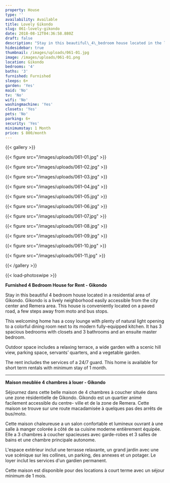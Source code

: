```yaml
---
property: House
type: ''
availability: Available
title: Lovely Gikondo
slug: 061-lovely-gikondo
date: 2018-08-12T04:36:58.880Z
draft: false
description: "Stay in this beautiful\_4\_bedroom house located in the lively neighbourhood of Gikondo. ​ This colourful\_home is functional and\_conveniently furnished. It\_has plenty\_of natural light and lots of outdoor space!\_"
hidesidebar: true
thumbnail: /images/uploads/061-01.jpg
image: /images/uploads/061-01.png
location: Gikondo
bedrooms: '4'
baths: '3'
furnished: Furnished
sleeps: 6+
garden: 'Yes'
maid: 'No'
tv: 'No'
wifi: 'No'
washingmachine: 'Yes'
closets: 'Yes'
pets: 'No'
parking: 6+
security: 'Yes'
minimumstay: 1 Month
price: $ 800/month
---
```

{{< gallery >}}

{{< figure src="/images/uploads/061-01.jpg" >}}

{{< figure src="/images/uploads/061-02.jpg" >}}

{{< figure src="/images/uploads/061-03.jpg" >}}

{{< figure src="/images/uploads/061-04.jpg" >}}

{{< figure src="/images/uploads/061-05.jpg" >}}

{{< figure src="/images/uploads/061-06.jpg" >}}

{{< figure src="/images/uploads/061-07.jpg" >}}

{{< figure src="/images/uploads/061-08.jpg" >}}

{{< figure src="/images/uploads/061-09.jpg" >}}

{{< figure src="/images/uploads/061-10.jpg" >}}

{{< figure src="/images/uploads/061-11.jpg" >}}

{{< /gallery >}}

{{< load-photoswipe >}}

**Furnished 4 Bedroom House for Rent - Gikondo**

Stay in this beautiful 4 bedroom house located in a residential area of Gikondo. Gikondo is a lively neighborhood easily accessible from the city center and Remera area. This house is conveniently located on a paved road, a few steps away from moto and bus stops.

This welcoming home has a cosy lounge with plenty of natural light opening to a colorful dining room next to its modern fully-equipped kitchen. It has 3 spacious bedrooms with closets and 3 bathrooms and an ensuite master bedroom.

Outdoor space includes a relaxing terrace, a wide garden with a scenic hill view, parking space, servants’ quarters, and a vegetable garden.

The rent includes the services of a 24/7 guard. This home is available for short term rentals with minimum stay of 1 month.

---

**Maison meublée 4 chambres à louer - Gikondo**

Séjournez dans cette belle maison de 4 chambres à coucher située dans une zone résidentielle de Gikondo. Gikondo est un quartier animé facilement accessible du centre- ville et de la zone de Remera. Cette maison se trouve sur une route macadamisée à quelques pas des arrêts de bus/moto.

Cette maison chaleureuse a un salon confortable et lumineux ouvrant à une salle à manger colorée à côté de sa cuisine moderne entièrement équipée. Elle a 3 chambres à coucher spacieuses avec garde-robes et 3 salles de bains et une chambre principale autonome.

L'espace extérieur inclut une terrasse relaxante, un grand jardin avec une vue scénique sur les collines, un parking, des annexes et un potager. Le loyer inclut les services d'un gardien permanent.

Cette maison est disponible pour des locations à court terme avec un séjour minimum de 1 mois.
